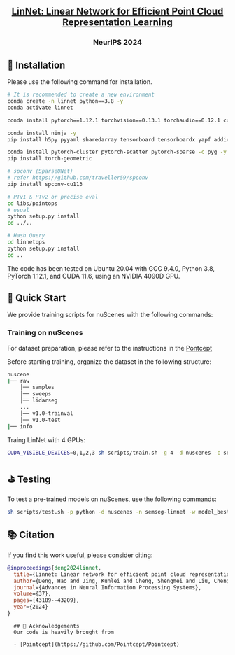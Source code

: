 <h2 align="center">
<a href="https://neurips.cc/virtual/2024/poster/94253" target="_blank">LinNet: Linear Network for Efficient Point Cloud Representation Learning</a>
</h2>


<h3 align="center">
NeurIPS 2024
</h3>




## 🔧  Installation

Please use the following command for installation.

```bash
# It is recommended to create a new environment
conda create -n linnet python==3.8 -y
conda activate linnet

conda install pytorch==1.12.1 torchvision==0.13.1 torchaudio==0.12.1 cudatoolkit=11.3 -c pytorch -y

conda install ninja -y
pip install h5py pyyaml sharedarray tensorboard tensorboardx yapf addict einops scipy plyfile termcolor timm

conda install pytorch-cluster pytorch-scatter pytorch-sparse -c pyg -y
pip install torch-geometric

# spconv (SparseUNet)
# refer https://github.com/traveller59/spconv
pip install spconv-cu113

# PTv1 & PTv2 or precise eval
cd libs/pointops
# usual
python setup.py install
cd ../..

# Hash Query
cd linnetops
python setup.py install
cd ..
```

The code has been tested on Ubuntu 20.04 with GCC 9.4.0, Python 3.8, PyTorch 1.12.1, and CUDA 11.6, using an NVIDIA 4090D GPU.


## 🚅 Quick Start
We provide training scripts for nuScenes with the following commands:

### Training on nuScenes

For dataset preparation, please refer to the instructions in the [Pontcept](https://github.com/Pointcept/Pointcept/blob/e384a8a4cd9f24aeb084740add03a9820c5cb2e8/README.md?plain=1#L408)

Before starting training, organize the dataset in the following structure:

```bash
nuscene
|── raw
    │── samples
    │── sweeps
    │── lidarseg
    ...
    │── v1.0-trainval
    │── v1.0-test
|── info
```
Traing LinNet with 4 GPUs:
```bash
CUDA_VISIBLE_DEVICES=0,1,2,3 sh scripts/train.sh -g 4 -d nuscenes -c semseg-linnet -n semseg-linnet
```


## ⛳ Testing
To test a pre-trained models on nuScenes, use the following commands:
```bash
sh scripts/test.sh -p python -d nuscenes -n semseg-linnet -w model_best -g 1
```

## 📚 Citation
If you find this work useful, please consider citing:
```bibtex
@inproceedings{deng2024linnet,
  title={Linnet: Linear network for efficient point cloud representation learning},
  author={Deng, Hao and Jing, Kunlei and Cheng, Shengmei and Liu, Cheng and Ru, Jiawei and Bo, Jiang and Wang, Lin},
  journal={Advances in Neural Information Processing Systems},
  volume={37},
  pages={43189--43209},
  year={2024}
}
```
    
      ## 🙏 Acknowledgements
      Our code is heavily brought from
    
      - [Pointcept](https://github.com/Pointcept/Pointcept)

